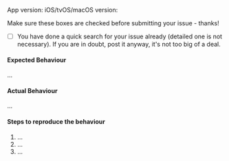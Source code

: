 App version:
iOS/tvOS/macOS version:

Make sure these boxes are checked before submitting your issue - thanks!

- [ ] You have done a quick search for your issue already (detailed one is not necessary). If you are in doubt, post it anyway, it's not too big of a deal.

#### Expected Behaviour
<!-- What did you think the app was going to do? -->
...

#### Actual Behaviour
<!-- What does the app do instead? -->
...

#### Steps to reproduce the behaviour
<!-- What steps do we need to take to find the same bug that you found? -->

1. ...
2. ...
3. ...

